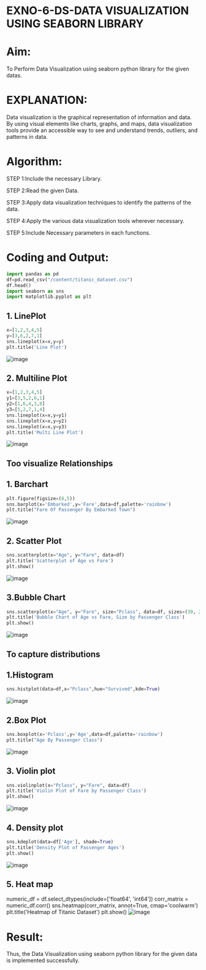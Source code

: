 # EXNO-6-DS-DATA VISUALIZATION USING SEABORN LIBRARY

# Aim:
  To Perform Data Visualization using seaborn python library for the given datas.

# EXPLANATION:
Data visualization is the graphical representation of information and data. By using visual elements like charts, graphs, and maps, data visualization tools provide an accessible way to see and understand trends, outliers, and patterns in data.

# Algorithm:
STEP 1:Include the necessary Library.

STEP 2:Read the given Data.

STEP 3:Apply data visualization techniques to identify the patterns of the data.

STEP 4:Apply the various data visualization tools wherever necessary.

STEP 5:Include Necessary parameters in each functions.

# Coding and Output:
 ```python
import pandas as pd
df=pd.read_csv("/content/titanic_dataset.csv")
df.head()
import seaborn as sns
import matplotlib.pyplot as plt
```
## 1. LinePlot
   ```python
   x=[1,2,3,4,5]
y=[3,6,2,7,1]
sns.lineplot(x=x,y=y)
plt.title('Line Plot')
```
![image](https://github.com/svarsha220/EXNO-6-DS/assets/127709117/20601ff6-8f56-4839-a243-82790914cdc0)


## 2. Multiline Plot
```python
x=[1,2,3,4,5]
y1=[3,5,2,6,1]
y2=[1,6,4,3,8]
y3=[5,2,7,1,4]
sns.lineplot(x=x,y=y1)
sns.lineplot(x=x,y=y2)
sns.lineplot(x=x,y=y3)
plt.title('Multi Line Plot')
```
![image](https://github.com/svarsha220/EXNO-6-DS/assets/127709117/2f3b27d3-1621-4845-acb8-2f038d59ede9)


## Too visualize Relationships
## 1. Barchart
```python
plt.figure(figsize=(8,5))
sns.barplot(x='Embarked',y='Fare',data=df,palette='rainbow')
plt.title("Fare Of Passenger By Embarked Town")
```
![image](https://github.com/svarsha220/EXNO-6-DS/assets/127709117/b895688a-e0c9-48e3-a247-17f9c6a8adf6)



## 2. Scatter Plot
```python
sns.scatterplot(x="Age", y="Fare", data=df)
plt.title('Scatterplot of Age vs Fare')
plt.show()
```
![image](https://github.com/svarsha220/EXNO-6-DS/assets/127709117/dc977f22-e660-4448-85d0-d60ad8921e10)

## 3.Bubble Chart
```python
sns.scatterplot(x="Age", y="Fare", size="Pclass", data=df, sizes=(30, 200))
plt.title('Bubble Chart of Age vs Fare, Size by Passenger Class')
plt.show()
```
![image](https://github.com/svarsha220/EXNO-6-DS/assets/127709117/b81b27d2-fea5-47bd-bea6-e5c6470e2838)

## To capture distributions
## 1.Histogram
```python
sns.histplot(data=df,x="Pclass",hue="Survived",kde=True)
```
![image](https://github.com/svarsha220/EXNO-6-DS/assets/127709117/0e593cf8-49dd-4a2c-b786-90aecbc7a15f)

## 2.Box Plot
```python
sns.boxplot(x='Pclass',y='Age',data=df,palette='rainbow')
plt.title("Age By Passenger Class")
```
![image](https://github.com/svarsha220/EXNO-6-DS/assets/127709117/e3609384-0a78-4e12-a34c-b6302c7e6ce7)

## 3. Violin plot
```python
sns.violinplot(x="Pclass", y="Fare", data=df)
plt.title('Violin Plot of Fare by Passenger Class')
plt.show()
```
![image](https://github.com/svarsha220/EXNO-6-DS/assets/127709117/03737ad1-14b0-495b-a90d-c91bef7974a5)

## 4. Density plot
```python
sns.kdeplot(data=df['Age'], shade=True)
plt.title('Density Plot of Passenger Ages')
plt.show()
```
![image](https://github.com/svarsha220/EXNO-6-DS/assets/127709117/9b504dd8-05ef-45b0-9512-4788cf787507)

## 5. Heat map
numeric_df = df.select_dtypes(include=['float64', 'int64'])
corr_matrix = numeric_df.corr()
sns.heatmap(corr_matrix, annot=True, cmap='coolwarm')
plt.title('Heatmap of Titanic Dataset')
plt.show()
![image](https://github.com/svarsha220/EXNO-6-DS/assets/127709117/1da40f88-8bd7-448d-a70d-6fbde85040b2)

# Result:
 Thus, the Data Visualization using seaborn python library for the given data is implemented successfully.
